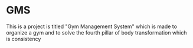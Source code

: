 # GMS
This is a project is titled "Gym Management System" which is made to organize a gym and to solve the fourth pillar of body transformation which is consistency

